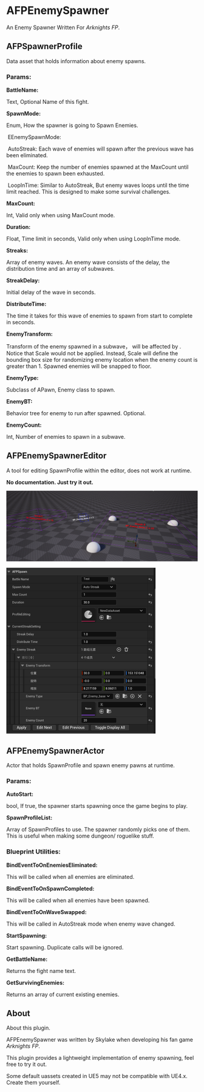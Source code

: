 # AFPEnemySpawner

An Enemy Spawner Written For *Arknights FP*.

## AFPSpawnerProfile

Data asset that holds information about enemy spawns.

### Params:

**BattleName:**

Text, Optional Name of this fight.

**SpawnMode:**

Enum, How the spawner is going to Spawn Enemies.

​	EEnemySpawnMode:

​		AutoStreak: Each wave of enemies will spawn after the previous wave has been eliminated.

​		MaxCount: Keep the number of enemies spawned at the MaxCount until the enemies to spawn been exhausted.

​		LoopInTime: Similar to AutoStreak, But enemy waves loops until the time limit reached. This is designed to make some survival challenges.

**MaxCount:**

Int, Valid only when using MaxCount mode.

**Duration:**

Float, Time limit in seconds, Valid only when using LoopInTime mode.

**Streaks:**

Array of enemy waves. An enemy wave consists of the delay, the distribution time and an array of subwaves.

**StreakDelay:**

Initial delay of the wave in seconds.

**DistributeTime:**

The time it takes for this wave of enemies to spawn from start to complete in seconds.

**EnemyTransform:**

Transform of the enemy spawned in a subwave， will be affected by . Notice that Scale would not be applied. Instead, Scale will define the bounding box size for randomizing enemy location when the enemy count is greater than 1. Spawned enemies will be snapped to floor.

**EnemyType:**

Subclass of APawn, Enemy class to spawn.

**EnemyBT:**

Behavior tree for enemy to run after spawned. Optional.

**EnemyCount:**

Int, Number of enemies to spawn in a subwave.



## AFPEnemySpawnerEditor

A tool for editing SpawnProfile within the editor, does not work at runtime.

**No documentation. Just try it out.**

![Scrshot](IMG/Snipaste_2023-03-17_04-39-16.png)

<img src="IMG/Snipaste_2023-03-17_04-40-26.png" alt="Scrshot" style="zoom:50%;" />

## AFPEnemySpawnerActor

Actor that holds SpawnProfile and spawn enemy pawns at runtime.

### Params:

**AutoStart:**

bool, If true, the spawner starts spawning once the game begins to play.

**SpawnProfileList:**

Array of SpawnProfiles to use. The spawner randomly picks one of them. This is useful when making some dungeon/ roguelike stuff.

### Blueprint Utilities:

**BindEventToOnEnemiesEliminated:**

This will be called when all enemies are eliminated.

**BindEventToOnSpawnCompleted:**

This will be called when all enemies have been spawned.

**BindEventToOnWaveSwapped:**

This will be called in AutoStreak mode when enemy wave changed.

**StartSpawning:**

Start spawning. Duplicate calls will be ignored.

**GetBattleName:**

Returns the fight name text.

**GetSurvivingEnemies:**

Returns an array of current existing enemies.



## About

About this plugin.

AFPEnemySpawner was written by Skylake when developing his fan game *Arknights FP*.

This plugin provides a lightweight implementation of enemy spawning, feel free to try it out.

Some default uassets created in UE5 may not be compatible with UE4.x. Create them yourself.

